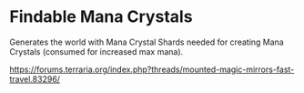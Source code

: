 # Findable Mana Crystals

Generates the world with Mana Crystal Shards needed for creating Mana Crystals (consumed for increased max mana).

https://forums.terraria.org/index.php?threads/mounted-magic-mirrors-fast-travel.83296/